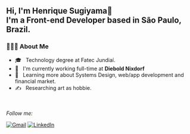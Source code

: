 <h2> Hi, I'm Henrique Sugiyama👋 </br>
 I'm a Front-end Developer based in São Paulo, Brazil.
</h2>


<h3> 👨🏻‍💻 About Me </h3>

- 🎓 &nbsp; Technology degree at Fatec Jundiaí.
- 💼 &nbsp; I'm currently working full-time at **Diebold Nixdorf**
- 🌱 &nbsp; Learning more about Systems Design, web/app development and financial market.
- ✍️ &nbsp; Researching art as hobbie.

<br/>

<i>Follow me:</i><br>

[![Gmail](https://img.shields.io/badge/-GMAIL-D14836?style=for-the-badge&logo=gmail&logoColor=white)](mailto:sugiyamaho@gmail.com)
[![LinkedIn](https://img.shields.io/badge/-LINKEDIN-0077B5?style=for-the-badge&logo=linkedin&logoColor=white)](https://www.linkedin.com/in/henrique-sugiyama/)
